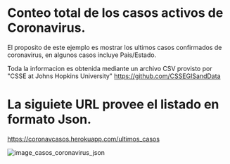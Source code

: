 # Conteo total de los casos activos de Coronavirus.

El proposito de este ejemplo es mostrar los ultimos casos confirmados de coronavirus, en algunos casos incluye Pais/Estado.

Toda la informacion es obtenida mediante un archivo CSV provisto por "CSSE at Johns Hopkins University" 
https://github.com/CSSEGISandData

# La siguiete URL provee el listado en formato Json.
https://coronavcasos.herokuapp.com/ultimos_casos

![image_casos_coronavirus_json](https://user-images.githubusercontent.com/107706643/184787805-f92e4ca6-04a7-48f9-b286-331acb40323a.png)
